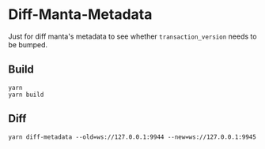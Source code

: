 # Diff-Manta-Metadata
Just for diff manta's metadata to see whether `transaction_version` needs to be bumped.

## Build

```shell
yarn
yarn build
```

## Diff

```
yarn diff-metadata --old=ws://127.0.0.1:9944 --new=ws://127.0.0.1:9945
```
